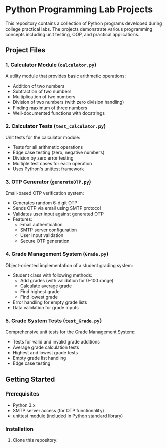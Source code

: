 # Python Programming Lab Projects

This repository contains a collection of Python programs developed during college practical labs. The projects demonstrate various programming concepts including unit testing, OOP, and practical applications.

## Project Files

### 1. Calculator Module (`calculator.py`)

A utility module that provides basic arithmetic operations:

- Addition of two numbers
- Subtraction of two numbers
- Multiplication of two numbers
- Division of two numbers (with zero division handling)
- Finding maximum of three numbers
- Well-documented functions with docstrings

### 2. Calculator Tests (`test_calculator.py`)

Unit tests for the calculator module:

- Tests for all arithmetic operations
- Edge case testing (zero, negative numbers)
- Division by zero error testing
- Multiple test cases for each operation
- Uses Python's unittest framework

### 3. OTP Generator (`generateOTP.py`)

Email-based OTP verification system:

- Generates random 6-digit OTP
- Sends OTP via email using SMTP protocol
- Validates user input against generated OTP
- Features:
  - Email authentication
  - SMTP server configuration
  - User input validation
  - Secure OTP generation

### 4. Grade Management System (`Grade.py`)

Object-oriented implementation of a student grading system:

- Student class with following methods:
  - Add grades (with validation for 0-100 range)
  - Calculate average grade
  - Find highest grade
  - Find lowest grade
- Error handling for empty grade lists
- Data validation for grade inputs

### 5. Grade System Tests (`test_Grade.py`)

Comprehensive unit tests for the Grade Management System:

- Tests for valid and invalid grade additions
- Average grade calculation tests
- Highest and lowest grade tests
- Empty grade list handling
- Edge case testing

## Getting Started

### Prerequisites

- Python 3.x
- SMTP server access (for OTP functionality)
- unittest module (included in Python standard library)

### Installation

1. Clone this repository:
